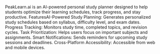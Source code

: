 PeakLearn.ai is an AI-powered personal study planner designed to help students optimize their learning schedules, track progress, and stay productive.
FeaturesAI-Powered Study Planning: Generates personalized study schedules based on syllabus, difficulty level, and exam dates.
Progress Tracking: Monitors study time, completed topics, and revision cycles.
Task Prioritization: Helps users focus on important subjects and assignments.
Smart Notifications: Sends reminders for upcoming study sessions and deadlines.
Cross-Platform Accessibility: Accessible from web and mobile devices.
